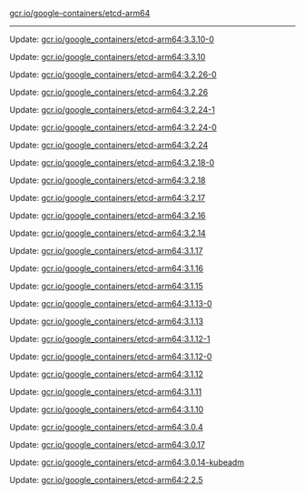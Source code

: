 [gcr.io/google-containers/etcd-arm64](https://hub.docker.com/r/cruse/etcd-arm64/tags/) 

----
Update: [gcr.io/google_containers/etcd-arm64:3.3.10-0](https://hub.docker.com/r/cruse/etcd-arm64/tags/)

Update: [gcr.io/google_containers/etcd-arm64:3.3.10](https://hub.docker.com/r/cruse/etcd-arm64/tags/)

Update: [gcr.io/google_containers/etcd-arm64:3.2.26-0](https://hub.docker.com/r/cruse/etcd-arm64/tags/)

Update: [gcr.io/google_containers/etcd-arm64:3.2.26](https://hub.docker.com/r/cruse/etcd-arm64/tags/)

Update: [gcr.io/google_containers/etcd-arm64:3.2.24-1](https://hub.docker.com/r/cruse/etcd-arm64/tags/)

Update: [gcr.io/google_containers/etcd-arm64:3.2.24-0](https://hub.docker.com/r/cruse/etcd-arm64/tags/)

Update: [gcr.io/google_containers/etcd-arm64:3.2.24](https://hub.docker.com/r/cruse/etcd-arm64/tags/)

Update: [gcr.io/google_containers/etcd-arm64:3.2.18-0](https://hub.docker.com/r/cruse/etcd-arm64/tags/)

Update: [gcr.io/google_containers/etcd-arm64:3.2.18](https://hub.docker.com/r/cruse/etcd-arm64/tags/)

Update: [gcr.io/google_containers/etcd-arm64:3.2.17](https://hub.docker.com/r/cruse/etcd-arm64/tags/)

Update: [gcr.io/google_containers/etcd-arm64:3.2.16](https://hub.docker.com/r/cruse/etcd-arm64/tags/)

Update: [gcr.io/google_containers/etcd-arm64:3.2.14](https://hub.docker.com/r/cruse/etcd-arm64/tags/)

Update: [gcr.io/google_containers/etcd-arm64:3.1.17](https://hub.docker.com/r/cruse/etcd-arm64/tags/)

Update: [gcr.io/google_containers/etcd-arm64:3.1.16](https://hub.docker.com/r/cruse/etcd-arm64/tags/)

Update: [gcr.io/google_containers/etcd-arm64:3.1.15](https://hub.docker.com/r/cruse/etcd-arm64/tags/)

Update: [gcr.io/google_containers/etcd-arm64:3.1.13-0](https://hub.docker.com/r/cruse/etcd-arm64/tags/)

Update: [gcr.io/google_containers/etcd-arm64:3.1.13](https://hub.docker.com/r/cruse/etcd-arm64/tags/)

Update: [gcr.io/google_containers/etcd-arm64:3.1.12-1](https://hub.docker.com/r/cruse/etcd-arm64/tags/)

Update: [gcr.io/google_containers/etcd-arm64:3.1.12-0](https://hub.docker.com/r/cruse/etcd-arm64/tags/)

Update: [gcr.io/google_containers/etcd-arm64:3.1.12](https://hub.docker.com/r/cruse/etcd-arm64/tags/)

Update: [gcr.io/google_containers/etcd-arm64:3.1.11](https://hub.docker.com/r/cruse/etcd-arm64/tags/)

Update: [gcr.io/google_containers/etcd-arm64:3.1.10](https://hub.docker.com/r/cruse/etcd-arm64/tags/)

Update: [gcr.io/google_containers/etcd-arm64:3.0.4](https://hub.docker.com/r/cruse/etcd-arm64/tags/)

Update: [gcr.io/google_containers/etcd-arm64:3.0.17](https://hub.docker.com/r/cruse/etcd-arm64/tags/)

Update: [gcr.io/google_containers/etcd-arm64:3.0.14-kubeadm](https://hub.docker.com/r/cruse/etcd-arm64/tags/)

Update: [gcr.io/google_containers/etcd-arm64:2.2.5](https://hub.docker.com/r/cruse/etcd-arm64/tags/)

